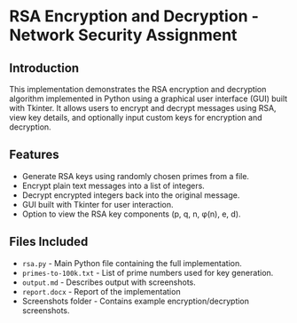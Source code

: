 # RSA Encryption and Decryption - Network Security Assignment

## Introduction

This implementation demonstrates the RSA encryption and decryption algorithm implemented in Python using a graphical user interface (GUI) built with Tkinter. It allows users to encrypt and decrypt messages using RSA, view key details, and optionally input custom keys for encryption and decryption.

## Features

- Generate RSA keys using randomly chosen primes from a file.
- Encrypt plain text messages into a list of integers.
- Decrypt encrypted integers back into the original message.
- GUI built with Tkinter for user interaction.
- Option to view the RSA key components (p, q, n, φ(n), e, d).

## Files Included

- `rsa.py` - Main Python file containing the full implementation.
- `primes-to-100k.txt` - List of prime numbers used for key generation.
- `output.md` - Describes output with screenshots.
- `report.docx` - Report of the implementation
- Screenshots folder - Contains example encryption/decryption screenshots.
